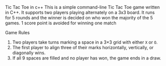 Tic Tac Toe in c++
This is a simple command-line Tic Tac Toe game written in C++. It supports two players playing alternately on a 3x3 board.
It runs for 5 rounds and the winner is decided on who won the majority of the 5 games. 1 score point is avoided for winning one match

Game Rules
1. Two players take turns marking a space in a 3×3 grid with either `X` or `O`.
2. The first player to align three of their marks horizontally, vertically, or diagonally wins.
3. If all 9 spaces are filled and no player has won, the game ends in a draw.

